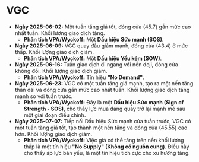 # VGC

- **Ngày 2025-06-02:** Một tuần tăng giá tốt, đóng cửa (45.7) gần mức cao nhất tuần. Khối lượng giao dịch tăng.
    - **Phân tích VPA/Wyckoff:** Một **Dấu hiệu Sức mạnh (SOS)**.
- **Ngày 2025-06-09:** VGC quay đầu giảm mạnh, đóng cửa (43.4) ở mức thấp. Khối lượng giao dịch giảm.
    - **Phân tích VPA/Wyckoff:** Một **Dấu hiệu Yếu kém (SOW)**.
- **Ngày 2025-06-16:** Tuần giao dịch đi ngang với nến doji, đóng cửa không đổi. Khối lượng giao dịch giảm.
    - **Phân tích VPA/Wyckoff:** Tín hiệu **"No Demand"**.
- **Ngày 2025-06-23:** VGC có một tuần tăng giá mạnh, tạo ra một nến tăng thân dài và đóng cửa gần mức cao nhất tuần. Khối lượng giao dịch tăng mạnh so với tuần trước.
    - **Phân tích VPA/Wyckoff:** Đây là một **Dấu hiệu Sức mạnh (Sign of Strength - SOS)**, cho thấy lực mua đang quay trở lại mạnh mẽ sau một giai đoạn điều chỉnh.
- **Ngày 2025-07-07:** Tiếp nối Dấu hiệu Sức mạnh của tuần trước, VGC có một tuần tăng giá tốt, tạo thành một nến tăng và đóng cửa (45.55) cao hơn. Khối lượng giao dịch giảm.
    - **Phân tích VPA/Wyckoff:** Việc giá có thể tăng trên nền khối lượng thấp là một tín hiệu **"No Supply" (Không có nguồn cung)**. Điều này cho thấy áp lực bán yếu, là một tín hiệu tích cực cho xu hướng tăng.


